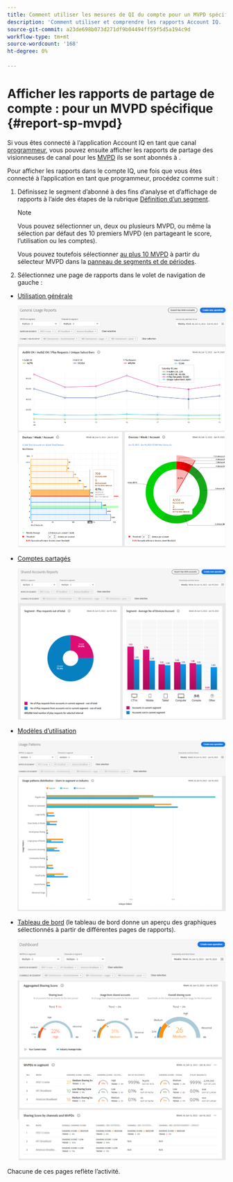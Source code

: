 ```yaml
---
title: Comment utiliser les mesures de QI du compte pour un MVPD spécifique
description: 'Comment utiliser et comprendre les rapports Account IQ.  '
source-git-commit: a23de698b073d271df9b04494ff59f5d5a194c9d
workflow-type: tm+mt
source-wordcount: '168'
ht-degree: 0%

---
```



# Afficher les rapports de partage de compte : pour un MVPD spécifique <!--and programmer--> {#report-sp-mvpd}

Si vous êtes connecté à l’application Account IQ en tant que canal [programmeur](/help/AccountIQ/product-concepts.md#programmer-def), vous pouvez ensuite afficher les rapports de partage des visionneuses de canal pour les [MVPD](/help/AccountIQ/product-concepts.md#mvpd-def) ils se sont abonnés à .

Pour afficher les rapports dans le compte IQ, une fois que vous êtes connecté à l’application en tant que programmeur, procédez comme suit :

1. Définissez le segment d’abonné à des fins d’analyse et d’affichage de rapports à l’aide des étapes de la rubrique [Définition d’un segment](/help/AccountIQ/howto-select-segment-timeframe.md).

   >[!NOTE]
   >
   >Vous pouvez sélectionner un, deux ou plusieurs MVPD, ou même la sélection par défaut des 10 premiers MVPD (en partageant le score, l’utilisation ou les comptes).
   >
   >
   >Vous pouvez toutefois sélectionner [au plus 10 MVPD](/help/AccountIQ/limitations.md) à partir du sélecteur MVPD dans la [panneau de segments et de périodes](/help/AccountIQ/segments-timeframe.md).

1. Sélectionnez une page de rapports dans le volet de navigation de gauche :

* [Utilisation générale](/help/AccountIQ/general-usage-reports.md)

   ![](assets/specific-mvpd-gen-usage.png)
* [Comptes partagés](/help/AccountIQ/shared-acc-reports.md)

   ![](assets/specific-mvpd-shared-acc.png)
* [Modèles d’utilisation](/help/AccountIQ/usage-patterns.md)

   ![](assets/specific-mvpd-usage-pattern.png)

* [Tableau de bord](/help/AccountIQ/dashboard.md) (le tableau de bord donne un aperçu des graphiques sélectionnés à partir de différentes pages de rapports).

   ![](assets/specific-mvpd-dashboard.png)

Chacune de ces pages reflète l’activité.

<!--## If you are logged in as an MVPD {#report-sp-programmer}

To view reports in Account IQ, once you have successfully logged in to the application as an MVPD:

1. Select the desired programmer channel(s) from from the **Channels in segment** drop-down option.

   ![select channels](assets/programmer-selection.png)

 1. From the **Granularity and time frame** option, select the time interval to view reports. You can aggregate the time intervals week-wise or month-wise.

1. Select a desired reports page from the left navigation-[General Usage](/help/AccountIQ/general-usage-reports.md), [Shared Accounts](/help/AccountIQ/shared-acc-reports.md), [Usage Patterns](/help/AccountIQ/usage-patterns.md), or even [Dashboard](/help/AccountIQ/dashboard.md) (dashboard gives a glimpse of the selected graphs from different reports pages).

![reports for specific programmer](assets/report-forspecific-programmer.png)
-->
